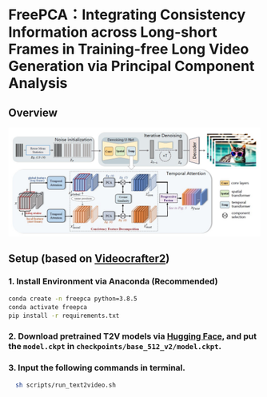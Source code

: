 # FreePCA：Integrating Consistency Information across Long-short Frames in Training-free Long Video Generation via Principal Component Analysis

## Overview
![](overview.jpg)

## Setup (based on [Videocrafter2](https://github.com/AILab-CVC/VideoCrafter/tree/main))

### 1. Install Environment via Anaconda (Recommended)
```bash
conda create -n freepca python=3.8.5
conda activate freepca
pip install -r requirements.txt
```

### 2. Download pretrained T2V models via [Hugging Face](https://huggingface.co/VideoCrafter/VideoCrafter2/blob/main/model.ckpt), and put the `model.ckpt` in `checkpoints/base_512_v2/model.ckpt`.

### 3. Input the following commands in terminal.
```bash
  sh scripts/run_text2video.sh
```
